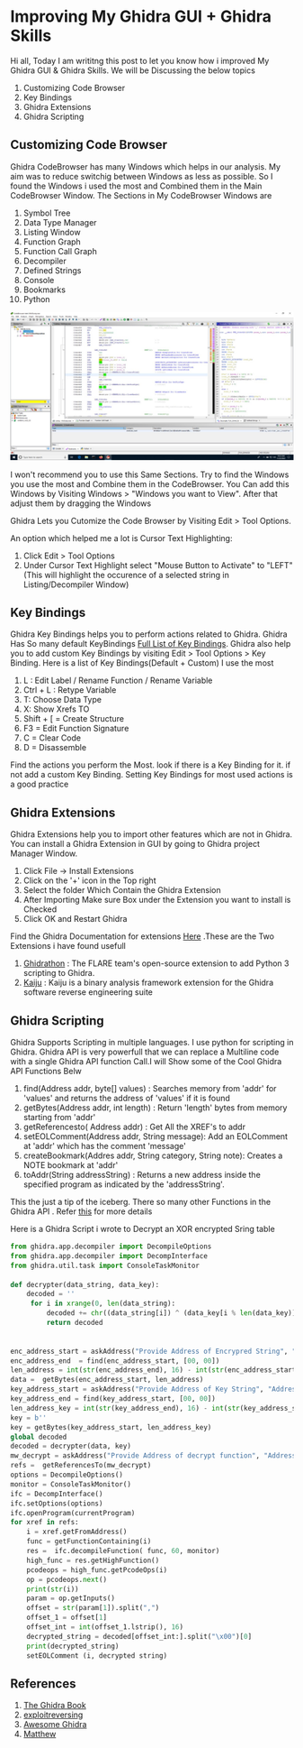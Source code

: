 # Improving My Ghidra GUI + Ghidra Skills



Hi all, Today I am writitng this post to let you know how i improved  My Ghidra GUI & Ghidra Skills. We will be  Discussing the below topics

1) Customizing Code Browser
2) Key Bindings
3) Ghidra Extensions
4) Ghidra Scripting

## Customizing Code Browser

Ghidra CodeBrowser has many Windows which helps in our analysis. My aim was to reduce switchig between Windows as less as possible. So I found the Windows i used the most and Combined them in the Main CodeBrowser Window.
The Sections in My CodeBrowser Windows are

1) Symbol Tree
2) Data Type Manager
3) Listing Window
4) Function Graph
5) Function Call Graph
6) Decompiler
7) Defined Strings
8) Console
9) Bookmarks
10) Python

<img src="codeBrowser.png" alt="code Browser"/>

I won't recommend you to use this Same Sections. Try to find the Windows you use the most and Combine them in the CodeBrowser. You Can add this Windows by Visiting Windows > "Windows you want to View". After that adjust them by dragging the Windows

Ghidra Lets you Cutomize the Code Browser by Visiting Edit > Tool Options.


An option which helped me a lot is Cursor Text Highlighting: 
1) Click Edit > Tool Options 
2) Under  Cursor Text Highlight select "Mouse Button to Activate" to  "LEFT" (This will highlight the occurence of a selected string in Listing/Decompiler Window)

## Key Bindings

Ghidra Key Bindings helps you to perform actions related to Ghidra. Ghidra Has So many default KeyBindings [Full List of Key Bindings](https://ghidra-sre.org/CheatSheet.html). Ghidra also help you to add custom Key Bindings by visiting Edit > Tool Options > Key Binding.
Here is a list of Key Bindings(Default + Custom) I use the most
1) L : Edit Label / Rename Function / Rename Variable
2) Ctrl + L : Retype Variable
3) T: Choose Data Type
4) X: Show Xrefs TO
5) Shift + [ = Create Structure
6) F3 = Edit Function Signature
7) C = Clear Code
8) D = Disassemble

Find the actions you perform the Most. look if there is a Key Binding for it. if not add a custom Key Binding. Setting Key Bindings for most used actions is a good practice


## Ghidra Extensions

Ghidra Extensions help you to import other features which are not in Ghidra. You can install a Ghidra Extension in GUI by going to Ghidra project Manager Window.
1) Click File → Install Extensions 
2) Click on the '+' icon in the Top right 
3) Select the folder Which Contain the Ghidra Extension 
4) After Importing Make sure Box under the Extension you want to install is Checked 
5) Click OK and Restart Ghidra

Find the Ghidra Documentation for extensions [Here](https://ghidra-sre.org/InstallationGuide.html#Extensions) .These are the Two Extensions i have found usefull

1) [Ghidrathon](https://github.com/mandiant/Ghidrathon) : The FLARE team's open-source extension to add Python 3 scripting to Ghidra.
2) [Kaiju](https://github.com/certcc/kaiju) :  Kaiju is a binary analysis framework extension for the Ghidra software reverse engineering suite

## Ghidra Scripting

Ghidra Supports Scripting in multiple languages. I use python for scripting in Ghidra. Ghidra API is very powerfull that we can replace a Multiline code with a single Ghidra API function Call.I will Show some of the Cool Ghidra API Functions Belw

1) find(Address addr, byte[] values) : Searches memory from 'addr' for 'values' and returns the address of 'values' if it is found
2) getBytes(Address addr, int length) : Return 'length' bytes from memory starting from 'addr'
3) getReferencesto( Address addr) : Get All the XREF's to addr
4) setEOLComment(Address addr, String message): Add an EOLComment at 'addr' which has the comment 'message'
5) createBookmark(Addres addr, String category, String note): Creates a NOTE bookmark at 'addr'
6) toAddr​(String addressString)	: Returns a new address inside the specified program as indicated by the 'addressString'.


This the just a tip of the iceberg. There so many other Functions in the Ghidra API . Refer [this](https://ghidra.re/ghidra_docs/api/ghidra/program/flatapi/FlatProgramAPI.html) for more details

Here is a Ghidra Script i wrote to Decrypt an XOR encrypted Sring table

```python
from ghidra.app.decompiler import DecompileOptions
from ghidra.app.decompiler import DecompInterface
from ghidra.util.task import ConsoleTaskMonitor

def decrypter(data_string, data_key):
    decoded = ''
     for i in xrange(0, len(data_string):
         decoded += chr((data_string[i]) ^ (data_key[i % len(data_key)]))
         return decoded


enc_address_start = askAddress("Provide Address of Encrypred String", "Address")
enc_address_end  = find(enc_address_start, [00, 00]) 
len_address = int(str(enc_address_end), 16) - int(str(enc_address_start), 16)
data =  getBytes(enc_address_start, len_address) 
key_address_start = askAddress("Provide Address of Key String", "Address")
key_address_end = find(key_address_start, [00, 00])
len_address_key = int(str(key_address_end), 16) - int(str(key_address_start), 16) 
key = b''
key = getBytes(key_address_start, len_address_key)
global decoded
decoded = decrypter(data, key)
mw_decrypt = askAddress("Provide Address of decrypt function", "Address")
refs =  getReferencesTo(mw_decrypt)
options = DecompileOptions() 
monitor = ConsoleTaskMonitor()
ifc = DecompInterface() 
ifc.setOptions(options)
ifc.openProgram(currentProgram)
for xref in refs:
    i = xref.getFromAddress()
    func = getFunctionContaining(i)
    res =  ifc.decompileFunction( func, 60, monitor)
    high_func = res.getHighFunction() 
    pcodeops = high_func.getPcodeOps(i)
    op = pcodeops.next() 
    print(str(i))
    param = op.getInputs()
    offset = str(param[1]).split(",")
    offset_1 = offset[1]
    offset_int = int(offset_1.lstrip(), 16) 
    decrypted_string = decoded[offset_int:].split("\x00")[0]
    print(decrypted_string)
    setEOLComment (i, decrypted string)
```

## References
1) [The Ghidra Book](https://www.amazon.com/Ghidra-Book-Definitive-Guide-ebook/dp/B0852N9Y4Q)
2) [exploitreversing](https://exploitreversing.com/2022/02/03/malware-analysis-series-mas-article-2/)
3) [Awesome Ghidra](https://github.com/AllsafeCyberSecurity/awesome-ghidra)
4) [Matthew](https://twitter.com/embee_research)




